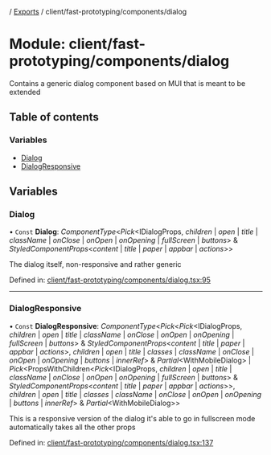 [](../README.md) / [Exports](../modules.md) / client/fast-prototyping/components/dialog

# Module: client/fast-prototyping/components/dialog

Contains a generic dialog component based on MUI that is meant to be extended

## Table of contents

### Variables

- [Dialog](client_fast_prototyping_components_dialog.md#dialog)
- [DialogResponsive](client_fast_prototyping_components_dialog.md#dialogresponsive)

## Variables

### Dialog

• `Const` **Dialog**: *ComponentType*<*Pick*<IDialogProps, *children* \| *open* \| *title* \| *className* \| *onClose* \| *onOpen* \| *onOpening* \| *fullScreen* \| *buttons*\> & *StyledComponentProps*<*content* \| *title* \| *paper* \| *appbar* \| *actions*\>\>

The dialog itself, non-responsive and rather generic

Defined in: [client/fast-prototyping/components/dialog.tsx:95](https://github.com/onzag/itemize/blob/0e9b128c/client/fast-prototyping/components/dialog.tsx#L95)

___

### DialogResponsive

• `Const` **DialogResponsive**: *ComponentType*<*Pick*<*Pick*<IDialogProps, *children* \| *open* \| *title* \| *className* \| *onClose* \| *onOpen* \| *onOpening* \| *fullScreen* \| *buttons*\> & *StyledComponentProps*<*content* \| *title* \| *paper* \| *appbar* \| *actions*\>, *children* \| *open* \| *title* \| *classes* \| *className* \| *onClose* \| *onOpen* \| *onOpening* \| *buttons* \| *innerRef*\> & *Partial*<WithMobileDialog\> \| *Pick*<PropsWithChildren<*Pick*<IDialogProps, *children* \| *open* \| *title* \| *className* \| *onClose* \| *onOpen* \| *onOpening* \| *fullScreen* \| *buttons*\> & *StyledComponentProps*<*content* \| *title* \| *paper* \| *appbar* \| *actions*\>\>, *children* \| *open* \| *title* \| *classes* \| *className* \| *onClose* \| *onOpen* \| *onOpening* \| *buttons* \| *innerRef*\> & *Partial*<WithMobileDialog\>\>

This is a responsive version of the dialog
it's able to go in fullscreen mode automatically
takes all the other props

Defined in: [client/fast-prototyping/components/dialog.tsx:137](https://github.com/onzag/itemize/blob/0e9b128c/client/fast-prototyping/components/dialog.tsx#L137)
